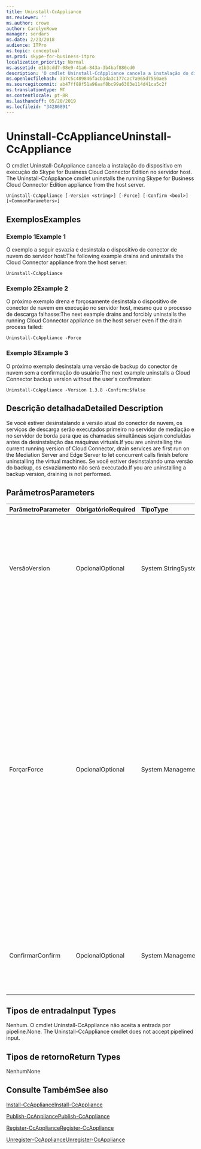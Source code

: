 ```yaml
---
title: Uninstall-CcAppliance
ms.reviewer: ''
ms.author: crowe
author: CarolynRowe
manager: serdars
ms.date: 2/23/2018
audience: ITPro
ms.topic: conceptual
ms.prod: skype-for-business-itpro
localization_priority: Normal
ms.assetid: e1b3cdd7-08e9-41a6-843a-3b4baf886cd0
description: 'O cmdlet Uninstall-CcAppliance cancela a instalação do dispositivo  em execução do Skype for Business Cloud Connector Edition no servidor host. '
ms.openlocfilehash: 337c5c489846facb1da3c177cac7a965d7550ae5
ms.sourcegitcommit: ab47ff88f51a96aaf8bc99a6303e114d41ca5c2f
ms.translationtype: MT
ms.contentlocale: pt-BR
ms.lasthandoff: 05/20/2019
ms.locfileid: "34286891"
---
```

# <a name="uninstall-ccappliance"></a><span data-ttu-id="196d7-103">Uninstall-CcAppliance</span><span class="sxs-lookup"><span data-stu-id="196d7-103">Uninstall-CcAppliance</span></span>
 
<span data-ttu-id="196d7-104">O cmdlet Uninstall-CcAppliance cancela a instalação do dispositivo  em execução do Skype for Business Cloud Connector Edition no servidor host. </span><span class="sxs-lookup"><span data-stu-id="196d7-104">The Uninstall-CcAppliance cmdlet uninstalls the running Skype for Business Cloud Connector Edition appliance from the host server.</span></span> 
  
```
Uninstall-CcAppliance [-Version <string>] [-Force] [-Confirm <bool>] [<CommonParameters>]
```

## <a name="examples"></a><span data-ttu-id="196d7-105">Exemplos</span><span class="sxs-lookup"><span data-stu-id="196d7-105">Examples</span></span>
<span data-ttu-id="196d7-106"><a name="Examples"> </a></span><span class="sxs-lookup"><span data-stu-id="196d7-106"></span></span>

### <a name="example-1"></a><span data-ttu-id="196d7-107">Exemplo 1</span><span class="sxs-lookup"><span data-stu-id="196d7-107">Example 1</span></span>

<span data-ttu-id="196d7-108">O exemplo a seguir esvazia e desinstala o dispositivo do conector de nuvem do servidor host:</span><span class="sxs-lookup"><span data-stu-id="196d7-108">The following example drains and uninstalls the Cloud Connector appliance from the host server:</span></span>
  
```
Uninstall-CcAppliance
```

### <a name="example-2"></a><span data-ttu-id="196d7-109">Exemplo 2</span><span class="sxs-lookup"><span data-stu-id="196d7-109">Example 2</span></span>

<span data-ttu-id="196d7-110">O próximo exemplo drena e forçosamente desinstala o dispositivo de conector de nuvem em execução no servidor host, mesmo que o processo de descarga falhasse:</span><span class="sxs-lookup"><span data-stu-id="196d7-110">The next example drains and forcibly uninstalls the running Cloud Connector appliance on the host server even if the drain process failed:</span></span>
  
```
Uninstall-CcAppliance -Force
```

### <a name="example-3"></a><span data-ttu-id="196d7-111">Exemplo 3</span><span class="sxs-lookup"><span data-stu-id="196d7-111">Example 3</span></span>

<span data-ttu-id="196d7-112">O próximo exemplo desinstala uma versão de backup do conector de nuvem sem a confirmação do usuário:</span><span class="sxs-lookup"><span data-stu-id="196d7-112">The next example uninstalls a Cloud Connector backup version without the user's confirmation:</span></span>
  
```
Uninstall-CcAppliance -Version 1.3.8 -Confirm:$false
```

## <a name="detailed-description"></a><span data-ttu-id="196d7-113">Descrição detalhada</span><span class="sxs-lookup"><span data-stu-id="196d7-113">Detailed Description</span></span>
<span data-ttu-id="196d7-114"><a name="DetailedDescription"> </a></span><span class="sxs-lookup"><span data-stu-id="196d7-114"></span></span>

<span data-ttu-id="196d7-115">Se você estiver desinstalando a versão atual do conector de nuvem, os serviços de descarga serão executados primeiro no servidor de mediação e no servidor de borda para que as chamadas simultâneas sejam concluídas antes da desinstalação das máquinas virtuais.</span><span class="sxs-lookup"><span data-stu-id="196d7-115">If you are uninstalling the current running version of Cloud Connector, drain services are first run on the Mediation Server and Edge Server to let concurrent calls finish before uninstalling the virtual machines.</span></span> <span data-ttu-id="196d7-116">Se você estiver desinstalando uma versão do backup, os esvaziamento não será executado.</span><span class="sxs-lookup"><span data-stu-id="196d7-116">If you are uninstalling a backup version, draining is not performed.</span></span>
  
## <a name="parameters"></a><span data-ttu-id="196d7-117">Parâmetros</span><span class="sxs-lookup"><span data-stu-id="196d7-117">Parameters</span></span>
<span data-ttu-id="196d7-118"><a name="DetailedDescription"> </a></span><span class="sxs-lookup"><span data-stu-id="196d7-118"></span></span>

|<span data-ttu-id="196d7-119">**Parâmetro**</span><span class="sxs-lookup"><span data-stu-id="196d7-119">**Parameter**</span></span>|<span data-ttu-id="196d7-120">**Obrigatório**</span><span class="sxs-lookup"><span data-stu-id="196d7-120">**Required**</span></span>|<span data-ttu-id="196d7-121">**Tipo**</span><span class="sxs-lookup"><span data-stu-id="196d7-121">**Type**</span></span>|<span data-ttu-id="196d7-122">**Descrição**</span><span class="sxs-lookup"><span data-stu-id="196d7-122">**Description**</span></span>|
|:-----|:-----|:-----|:-----|
| <span data-ttu-id="196d7-123">Versão</span><span class="sxs-lookup"><span data-stu-id="196d7-123">Version</span></span> <br/> | <span data-ttu-id="196d7-124">Opcional</span><span class="sxs-lookup"><span data-stu-id="196d7-124">Optional</span></span> <br/> |<span data-ttu-id="196d7-125">System.String</span><span class="sxs-lookup"><span data-stu-id="196d7-125">System.String</span></span>  <br/> | <span data-ttu-id="196d7-126">A versão do conector de nuvem que será desinstalada do servidor host.</span><span class="sxs-lookup"><span data-stu-id="196d7-126">The version of Cloud Connector that will be uninstalled from the host server.</span></span> <span data-ttu-id="196d7-127">Se não for especificado, desinstale a versão atual em execução.</span><span class="sxs-lookup"><span data-stu-id="196d7-127">If not specified, uninstall the current running version.</span></span> <br/> |
|<span data-ttu-id="196d7-128">Forçar</span><span class="sxs-lookup"><span data-stu-id="196d7-128">Force</span></span>  <br/> |<span data-ttu-id="196d7-129">Opcional</span><span class="sxs-lookup"><span data-stu-id="196d7-129">Optional</span></span>  <br/> |<span data-ttu-id="196d7-130">System.Management.Automation.SwitchParameter</span><span class="sxs-lookup"><span data-stu-id="196d7-130">System.Management.Automation.SwitchParameter</span></span>  <br/> |<span data-ttu-id="196d7-p103">Se você estiver desinstalando a versão atual em execução, tente esvaziar os servidores no Servidor de Mediação e do Servidor de Borda antes de desinstalar as máquinas virtuais. Se você especificar o comutador "Forçar", mesmo se os serviços de esvaziamento falharem, as máquinas virtuais serão desinstaladas. Este parâmetro é usado somente para desinstalar a versão atual em execução.</span><span class="sxs-lookup"><span data-stu-id="196d7-p103">If uninstalling the current running version, attempt to drain servers on Mediation Server and Edge Server before uninstalling the virtual machines. If you specify the "Force" switch, even if the drain services fail, the virtual machines will be uninstalled. This parameter is only used to uninstall the current running version.</span></span>  <br/> |
|<span data-ttu-id="196d7-134">Confirmar</span><span class="sxs-lookup"><span data-stu-id="196d7-134">Confirm</span></span>  <br/> |<span data-ttu-id="196d7-135">Opcional</span><span class="sxs-lookup"><span data-stu-id="196d7-135">Optional</span></span>  <br/> |<span data-ttu-id="196d7-136">System.Management.Automation.SwitchParameter</span><span class="sxs-lookup"><span data-stu-id="196d7-136">System.Management.Automation.SwitchParameter</span></span>  <br/> |<span data-ttu-id="196d7-137">Solicite confirmação do usuário para desinstalar as máquinas virtuais.</span><span class="sxs-lookup"><span data-stu-id="196d7-137">Ask user's confirmation to uninstall the virtual machines.</span></span> <span data-ttu-id="196d7-138">O valor padrão é TRUE.</span><span class="sxs-lookup"><span data-stu-id="196d7-138">Default value is TRUE.</span></span>  <br/> |
   
## <a name="input-types"></a><span data-ttu-id="196d7-139">Tipos de entrada</span><span class="sxs-lookup"><span data-stu-id="196d7-139">Input Types</span></span>
<span data-ttu-id="196d7-140"><a name="InputTypes"> </a></span><span class="sxs-lookup"><span data-stu-id="196d7-140"></span></span>

<span data-ttu-id="196d7-p105">Nenhum. O cmdlet Uninstall-CcAppliance não aceita a entrada por pipeline.</span><span class="sxs-lookup"><span data-stu-id="196d7-p105">None. The Uninstall-CcAppliance cmdlet does not accept pipelined input.</span></span>
  
## <a name="return-types"></a><span data-ttu-id="196d7-143">Tipos de retorno</span><span class="sxs-lookup"><span data-stu-id="196d7-143">Return Types</span></span>
<span data-ttu-id="196d7-144"><a name="ReturnTypes"> </a></span><span class="sxs-lookup"><span data-stu-id="196d7-144"></span></span>

<span data-ttu-id="196d7-145">Nenhum</span><span class="sxs-lookup"><span data-stu-id="196d7-145">None</span></span>
  
## <a name="see-also"></a><span data-ttu-id="196d7-146">Consulte Também</span><span class="sxs-lookup"><span data-stu-id="196d7-146">See also</span></span>
<span data-ttu-id="196d7-147"><a name="ReturnTypes"> </a></span><span class="sxs-lookup"><span data-stu-id="196d7-147"></span></span>

[<span data-ttu-id="196d7-148">Install-CcAppliance</span><span class="sxs-lookup"><span data-stu-id="196d7-148">Install-CcAppliance</span></span>](install-ccappliance.md)
  
[<span data-ttu-id="196d7-149">Publish-CcAppliance</span><span class="sxs-lookup"><span data-stu-id="196d7-149">Publish-CcAppliance</span></span>](publish-ccappliance.md)
  
[<span data-ttu-id="196d7-150">Register-CcAppliance</span><span class="sxs-lookup"><span data-stu-id="196d7-150">Register-CcAppliance</span></span>](register-ccappliance.md)
  
[<span data-ttu-id="196d7-151">Unregister-CcAppliance</span><span class="sxs-lookup"><span data-stu-id="196d7-151">Unregister-CcAppliance</span></span>](unregister-ccappliance.md)
  

